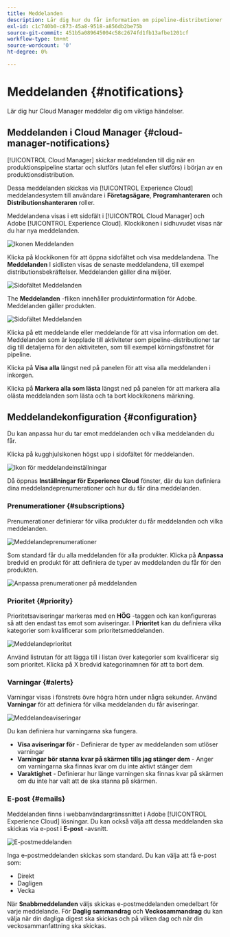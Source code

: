```yaml
---
title: Meddelanden
description: Lär dig hur du får information om pipeline-distributioner med hjälp av Adobe Experience Cloud meddelandesystem.
exl-id: c1c740b0-c873-45a8-9518-a856db2be75b
source-git-commit: 451b5a089645004c58c2674fd1fb13afbe1201cf
workflow-type: tm+mt
source-wordcount: '0'
ht-degree: 0%

---
```



# Meddelanden {#notifications}

Lär dig hur Cloud Manager meddelar dig om viktiga händelser.

## Meddelanden i Cloud Manager {#cloud-manager-notifications}

[!UICONTROL Cloud Manager] skickar meddelanden till dig när en produktionspipeline startar och slutförs (utan fel eller slutförs) i början av en produktionsdistribution.

Dessa meddelanden skickas via [!UICONTROL Experience Cloud] meddelandesystem till användare i **Företagsägare**, **Programhanteraren** och **Distributionshanteraren** roller.

Meddelandena visas i ett sidofält i [!UICONTROL Cloud Manager] och Adobe [!UICONTROL Experience Cloud]. Klockikonen i sidhuvudet visas när du har nya meddelanden.

![Ikonen Meddelanden](assets/notifications-bell-badged.png)

Klicka på klockikonen för att öppna sidofältet och visa meddelandena. The **Meddelanden** I sidlisten visas de senaste meddelandena, till exempel distributionsbekräftelser. Meddelanden gäller dina miljöer.

![Sidofältet Meddelanden](assets/notifications-activities.png)

The **Meddelanden** -fliken innehåller produktinformation för Adobe. Meddelanden gäller produkten.

![Sidofältet Meddelanden](assets/notificaitons-announcements.png)

Klicka på ett meddelande eller meddelande för att visa information om det. Meddelanden som är kopplade till aktiviteter som pipeline-distributioner tar dig till detaljerna för den aktiviteten, som till exempel körningsfönstret för pipeline.

Klicka på **Visa alla** längst ned på panelen för att visa alla meddelanden i inkorgen.

Klicka på **Markera alla som lästa** längst ned på panelen för att markera alla olästa meddelanden som lästa och ta bort klockikonens märkning.

## Meddelandekonfiguration {#configuration}

Du kan anpassa hur du tar emot meddelanden och vilka meddelanden du får.

Klicka på kugghjulsikonen högst upp i sidofältet för meddelanden.

![Ikon för meddelandeinställningar](assets/notifications-configuration.png)

Då öppnas **Inställningar för Experience Cloud** fönster, där du kan definiera dina meddelandeprenumerationer och hur du får dina meddelanden.

### Prenumerationer {#subscriptions}

Prenumerationer definierar för vilka produkter du får meddelanden och vilka meddelanden.

![Meddelandeprenumerationer](assets/notifications-subscriptions.png)

Som standard får du alla meddelanden för alla produkter. Klicka på **Anpassa** bredvid en produkt för att definiera de typer av meddelanden du får för den produkten.

![Anpassa prenumerationer på meddelanden](assets/notifications-subscriptions-customize.png)

### Prioritet {#priority}

Prioritetsaviseringar markeras med en **HÖG** -taggen och kan konfigureras så att den endast tas emot som aviseringar. I **Prioritet** kan du definiera vilka kategorier som kvalificerar som prioritetsmeddelanden.

![Meddelandeprioritet](assets/notifications-priority.png)

Använd listrutan för att lägga till i listan över kategorier som kvalificerar sig som prioritet. Klicka på X bredvid kategorinamnen för att ta bort dem.

### Varningar {#alerts}

Varningar visas i fönstrets övre högra hörn under några sekunder. Använd **Varningar** för att definiera för vilka meddelanden du får aviseringar.

![Meddelandeaviseringar](assets/notifications-alerts.png)

Du kan definiera hur varningarna ska fungera.

* **Visa aviseringar för** - Definierar de typer av meddelanden som utlöser varningar
* **Varningar bör stanna kvar på skärmen tills jag stänger dem** - Anger om varningarna ska finnas kvar om du inte aktivt stänger dem
* **Varaktighet** - Definierar hur länge varningen ska finnas kvar på skärmen om du inte har valt att de ska stanna på skärmen.

### E-post {#emails}

Meddelanden finns i webbanvändargränssnittet i Adobe [!UICONTROL Experience Cloud] lösningar. Du kan också välja att dessa meddelanden ska skickas via e-post i **E-post** -avsnitt.

![E-postmeddelanden](assets/notifications-emails.png)

Inga e-postmeddelanden skickas som standard. Du kan välja att få e-post som:

* Direkt
* Dagligen
* Vecka

När **Snabbmeddelanden** väljs skickas e-postmeddelanden omedelbart för varje meddelande. För **Daglig sammandrag** och **Veckosammandrag** du kan välja när din dagliga digest ska skickas och på vilken dag och när din veckosammanfattning ska skickas.